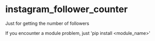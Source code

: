 # instagram_follower_counter
Just for getting the number of followers

If you encounter a module problem, just 'pip install <module_name>'
